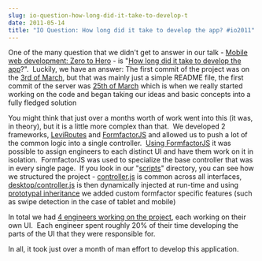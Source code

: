 ```yaml
---
slug: io-question-how-long-did-it-take-to-develop-t
date: 2011-05-14
title: "IO Question: How long did it take to develop the app? #io2011"
---
```

One of the many question that we didn&#39;t get to answer in our talk - <a href="http://io2011-zerotohero.appspot.com/index.html">Mobile web development: Zero to Hero</a> - is &quot;<a href="http://goo.gl/mod/OuwY">How long did it take to develop the app</a>?&quot;.  Luckily, we have an answer: The first commit of the project was on the <a href="https://github.com/PaulKinlan/ioreader/commit/a42daa85023fb278dc98fb0201555e300b1eb552">3rd of March</a>, but that was mainly just a simple README file, the first commit of the server was <a href="https://github.com/PaulKinlan/ioreader/commit/b96a5f217a042ea4610972bc1bcbf227b73b6a65">25th of March</a> which is when we really started working on the code and began taking our ideas and basic concepts into a fully fledged solution<p /><div>You might think that just over a months worth of work went into this (it was, in theory), but it is a little more complex than that.  We developed 2 frameworks, <a href="https://github.com/PaulKinlan/leviroutes">LeviRoutes</a> and <a href="https://github.com/PaulKinlan/formfactor">FormfactorJS</a> and allowed us to push a lot of the common logic into a single controller.  <a href="http://io2011-zerotohero.appspot.com/index.html#36">Using FormfactorJS</a> it was possible to assign engineers to each distinct UI and have them work on it in isolation.  FormfactorJS was used to specialize the base controller that was in every single page.  If you look in our &quot;<a href="https://github.com/PaulKinlan/ioreader/tree/master/client/scripts">scripts</a>&quot; directory, you can see how we structured the project - <a href="https://github.com/PaulKinlan/ioreader/blob/master/client/scripts/controller.js">controller.js</a> is common across all interfaces, <a href="https://github.com/PaulKinlan/ioreader/blob/master/client/scripts/desktop/controller.js">desktop/controller.js</a> is then dynamically injected at run-time and using <a href="http://javascript.crockford.com/prototypal.html">prototypal inheritance</a> we added custom formfactor specific features (such as swipe detection in the case of tablet and mobile)</div> <p /><div>In total we had <a href="http://io2011-zerotohero.appspot.com/index.html#75">4 engineers working on the project</a>, each working on their own UI.  Each engineer spent roughly 20% of their time developing the parts of the UI that they were responsible for.</div> <p /><div>In all, it took just over a month of man effort to develop this application.</div>

